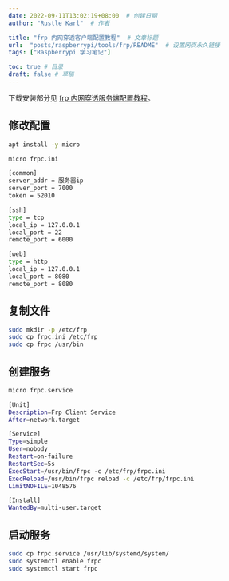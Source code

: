 ```yaml
---
date: 2022-09-11T13:02:19+08:00  # 创建日期
author: "Rustle Karl"  # 作者

title: "frp 内网穿透客户端配置教程"  # 文章标题
url:  "posts/raspberrypi/tools/frp/README"  # 设置网页永久链接
tags: ["Raspberrypi 学习笔记"]

toc: true # 目录
draft: false # 草稿
---
```


下载安装部分见 [frp 内网穿透服务端配置教程](https://github.com/studying-notes/aws-notes/tree/main/tools/frp)。

## 修改配置

```bash
apt install -y micro
```

```bash
micro frpc.ini
```

```bash
[common] 
server_addr = 服务器ip
server_port = 7000 
token = 52010 

[ssh] 
type = tcp 
local_ip = 127.0.0.1 
local_port = 22 
remote_port = 6000 

[web] 
type = http 
local_ip = 127.0.0.1 
local_port = 8080 
remote_port = 8080
```

## 复制文件

```bash
sudo mkdir -p /etc/frp
sudo cp frpc.ini /etc/frp
sudo cp frpc /usr/bin
```

## 创建服务

```bash
micro frpc.service
```

```bash
[Unit]
Description=Frp Client Service
After=network.target

[Service]
Type=simple
User=nobody
Restart=on-failure
RestartSec=5s
ExecStart=/usr/bin/frpc -c /etc/frp/frpc.ini
ExecReload=/usr/bin/frpc reload -c /etc/frp/frpc.ini
LimitNOFILE=1048576

[Install]
WantedBy=multi-user.target
```

## 启动服务

```bash
sudo cp frpc.service /usr/lib/systemd/system/
sudo systemctl enable frpc
sudo systemctl start frpc
```
